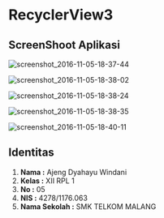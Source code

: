 # RecyclerView3

## ScreenShoot Aplikasi
![screenshot_2016-11-05-18-37-44](https://cloud.githubusercontent.com/assets/22089579/20029865/98343178-a38a-11e6-93b4-0b92a09c1973.png)

![screenshot_2016-11-05-18-38-02](https://cloud.githubusercontent.com/assets/22089579/20029867/afb43776-a38a-11e6-8062-bcc4123b02c8.png)

![screenshot_2016-11-05-18-38-24](https://cloud.githubusercontent.com/assets/22089579/20029873/ca9f6f56-a38a-11e6-9072-d16d22f9ed16.png)

![screenshot_2016-11-05-18-38-35](https://cloud.githubusercontent.com/assets/22089579/20029875/e6bee004-a38a-11e6-9431-c4f21bcfa7a5.png)

![screenshot_2016-11-05-18-40-11](https://cloud.githubusercontent.com/assets/22089579/20029878/fca7e9f6-a38a-11e6-9c32-39f668ab803b.png)


## Identitas
1. **Nama :** Ajeng Dyahayu Windani
2. **Kelas :** XII RPL 1
3. **No :** 05
4. **NIS :** 4278/1176.063
5. **Nama Sekolah :** SMK TELKOM MALANG
